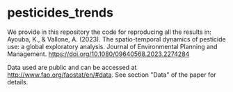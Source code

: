 # pesticides_trends

We provide in this repository the code for reproducing all the results in: Ayouba, K., & Vallone, A. (2023). The spatio-temporal dynamics of pesticide use: a global exploratory analysis. Journal of Environmental Planning and Management. https://doi.org/10.1080/09640568.2023.2274284

Data used are public and can be accessed at http://www.fao.org/faostat/en/#data. See section "Data" of the paper for details.

